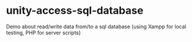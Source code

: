 # unity-access-sql-database
Demo about read/write data from/to a sql database (using Xampp for local testing, PHP for server scripts)
